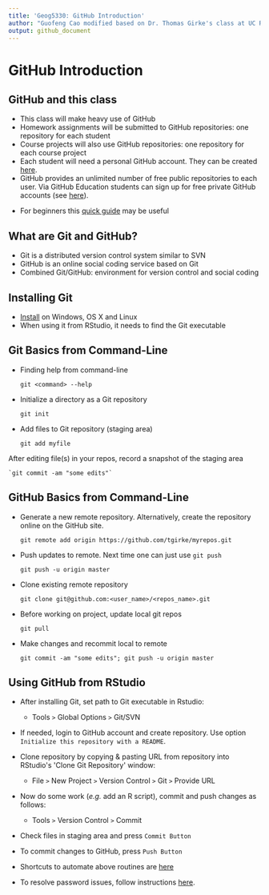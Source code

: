 ```yaml
---
title: 'Geog5330: GitHub Introduction'
author: "Guofeng Cao modified based on Dr. Thomas Girke's class at UC Riverside"
output: github_document
---
```


# GitHub Introduction

## GitHub and this class

+ This class will make heavy use of GitHub 
+ Homework assignments will be submitted to GitHub repositories: one repository for each student
+ Course projects will also use GitHub repositories: one repository for each course project 
+ Each student will need a personal GitHub account. They can be created [here](https://github.com/personal).
+ GitHub provides an unlimited number of free public repositories to each user. Via GitHub Education students can sign up for free private GitHub accounts (see [here](https://education.github.com)).

<!--
+ All private GitHub accounts required for this class will be provided by the instructor via [GitHub Classroom](https://classroom.github.com/)
-->

+ For beginners this [quick guide](https://guides.github.com/activities/hello-world/) may be useful

## What are Git and GitHub?

+ Git is a distributed version control system similar to SVN
+ GitHub is an online social coding service based on Git 
+ Combined Git/GitHub: environment for version control and social coding

## Installing Git
+ [Install](http://git-scm.com/book/en/Getting-Started-Installing-Git) on Windows, OS X and Linux
+ When using it from RStudio, it needs to find the Git executable

## Git Basics from Command-Line

+ Finding help from command-line 

	`git <command> --help`

+ Initialize a directory as a Git repository

	`git init`
	
+ Add files to Git repository (staging area) 

	`git add myfile`

After editing file(s) in your repos, record a snapshot of the staging area 

	`git commit -am "some edits"`


## GitHub Basics from Command-Line

+ Generate a new remote repository. Alternatively, create the repository online on the GitHub site.

	`git remote add origin https://github.com/tgirke/myrepos.git`

+ Push updates to remote. Next time one can just use `git push`

	`git push -u origin master`

+ Clone existing remote repository
    
	`git clone git@github.com:<user_name>/<repos_name>.git`

+ Before working on project, update local git repos 

	`git pull`

+ Make changes and recommit local to remote 

	`git commit -am "some edits"; git push -u origin master`


## Using GitHub from RStudio
+ After installing Git, set path to Git executable in Rstudio: 
	+ Tools `>` Global Options `>` Git/SVN

+ If needed, login to GitHub account and create repository. Use option `Initialize this repository with a README`. 

+ Clone repository by copying & pasting URL from repository into RStudio's 'Clone Git Repository' window: 
    + File `>` New Project `>` Version Control `>` Git `>` Provide URL

+ Now do some work (_e.g._ add an R script), commit and push changes as follows: 
    + Tools `>` Version Control `>` Commit

+ Check files in staging area and press `Commit Button`

+ To commit changes to GitHub, press `Push Button`

+ Shortcuts to automate above routines are [here](https://support.rstudio.com/hc/en-us/articles/200711853-Keyboard-Shortcuts)

+ To resolve password issues, follow instructions [here](https://github.com/jennybc/stat540_2014/blob/master/seminars/seminar92_git.md). 


